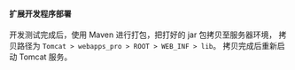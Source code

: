 #### 扩展开发程序部署

开发测试完成后，使用 Maven 进行打包，把打好的 jar 包拷贝至服务器环境，
拷贝路径为 `Tomcat > webapps_pro > ROOT > WEB_INF > lib`。
拷贝完成后重新启动 Tomcat 服务。